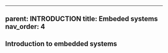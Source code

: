 
---
parent: INTRODUCTION
title: Embeded systems
nav_order: 4
---

 Introduction to embedded systems
--------------------------------------------------------------------------------

